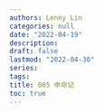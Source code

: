 ```yaml
---
authors: Lenny Lin
categories: null
date: "2022-04-19"
description: 
draft: false
lastmod: "2022-04-30"
series:
tags: 
title: 005 申命记
toc: true
---
```






